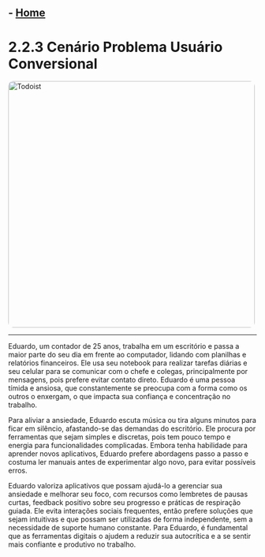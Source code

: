 ## - [Home](/README.md)
# 2.2.3 Cenário Problema Usuário Conversional

<img src="./images/Eduardo28.jpeg" alt="Todoist" height="500" style="border-radius: 10px;">

---

Eduardo, um contador de 25 anos, trabalha em um escritório e passa a maior parte do seu dia em frente ao computador, lidando com planilhas e relatórios financeiros. Ele usa seu notebook para realizar tarefas diárias e seu celular para se comunicar com o chefe e colegas, principalmente por mensagens, pois prefere evitar contato direto. Eduardo é uma pessoa tímida e ansiosa, que constantemente se preocupa com a forma como os outros o enxergam, o que impacta sua confiança e concentração no trabalho.

Para aliviar a ansiedade, Eduardo escuta música ou tira alguns minutos para ficar em silêncio, afastando-se das demandas do escritório. Ele procura por ferramentas que sejam simples e discretas, pois tem pouco tempo e energia para funcionalidades complicadas. Embora tenha habilidade para aprender novos aplicativos, Eduardo prefere abordagens passo a passo e costuma ler manuais antes de experimentar algo novo, para evitar possíveis erros.

Eduardo valoriza aplicativos que possam ajudá-lo a gerenciar sua ansiedade e melhorar seu foco, com recursos como lembretes de pausas curtas, feedback positivo sobre seu progresso e práticas de respiração guiada. Ele evita interações sociais frequentes, então prefere soluções que sejam intuitivas e que possam ser utilizadas de forma independente, sem a necessidade de suporte humano constante. Para Eduardo, é fundamental que as ferramentas digitais o ajudem a reduzir sua autocrítica e a se sentir mais confiante e produtivo no trabalho.

